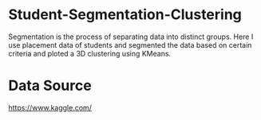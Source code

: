 # Student-Segmentation-Clustering
Segmentation is the process of separating data into distinct groups. Here I use placement data of students and segmented the data based on certain criteria and ploted a 3D clustering using KMeans.
 
 # Data Source
 https://www.kaggle.com/
 
